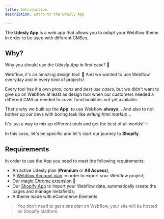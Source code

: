 ```yaml
---
title: Introduction
description: Intro to the Udesly App

---
```


The **Udesly App** is a web app that allows you to *adapt* your Webflow theme in order to be used with different CMSes.  



## Why?

Why you should use the *Udesly App* in first case? 🤔

Webflow, it's an amazing design tool! 🎨 And we wanted to use Webflow everyday and in every kind of projects!

Every tool has it's own *pros*, *cons* and *best use cases*, but we didn't want to give up on Webflow at least as design tool when our customers needed a different CMS or needed to cover functionalities not yet available. 

That's why we built up the **App**, to use Webflow **always**... And also to not bother up our devs with boring task like *writing html markup*...

It's just a way to mix up different tools and get the best of all worlds! ✨

In this case, let's be specific and let's start our journey to **Shopify**. 



## Requirements

In order to use the App you need to meet the following requirements:

* An active Udesly plan (**Premium** or **All Access**);
* A [Webflow Account plan](https://webflow.com/pricing#account) in order to export your Webflow project;
* Our [magic Chrome extension](https://chrome.google.com/webstore/detail/udesly-template-configura/khhgdnefpkphamogndglabaalbpfidbf) 🧙
* Our [Shopify App](https://apps.shopify.com/udesly-webflow-importer) to import your Webflow data, automatically create the pages and manage metafields;
* A theme made with eCommerce Elements



> You don't need to get a *site* plan on Webflow, your site will be hosted on Shopify platform.



